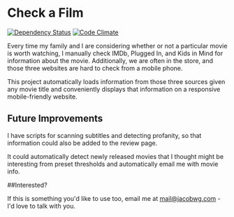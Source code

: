 # Check a Film

[![Dependency Status](https://gemnasium.com/jacobwg/checkafilm.png)](https://gemnasium.com/jacobwg/checkafilm) [![Code Climate](https://codeclimate.com/github/jacobwg/checkafilm.png)](https://codeclimate.com/github/jacobwg/checkafilm)

Every time my family and I are considering whether or not a particular movie is worth watching, I manually check IMDb, Plugged In, and Kids in Mind for information about the movie. Additionally, we are often in the store, and those three websites are hard to check from a mobile phone.

This project automatically loads information from those three sources given any movie title and conveniently displays that information on a responsive mobile-friendly website.

## Future Improvements

I have scripts for scanning subtitles and detecting profanity, so that information could also be added to the review page.

It could automatically detect newly released movies that I thought might be interesting from preset thresholds and automatically email me with movie info.

##Interested?

If this is something you'd like to use too, email me at [mail@jacobwg.com](mailto:mail@jacobwg.com) - I'd love to talk with you.